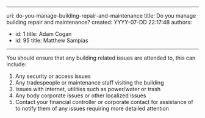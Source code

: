 

---
uri: do-you-manage-building-repair-and-maintenance
title: Do you manage building repair and maintenance?
created: YYYY-07-DD 22:17:48
authors:
  - id: 1
    title: Adam Cogan
  - id: 95
    title: Matthew Sampias
---




<span class='intro'> <p class="ssw15-rteElement-P">You should ensure that any building related issues are attended to, this can include&#58;​​<br></p> </span>

<ol><li>Any security or access issues</li><li>Any tradespeople or maintenance staff visiting the building</li><li>Issues with internet, utilities such as power/water or trash</li><li>Any body corporate issues or other localized issues</li><li>Contact your financial controller or corporate contact for assistance of to notify them of any issues requiring more detailed attention</li></ol><br>



